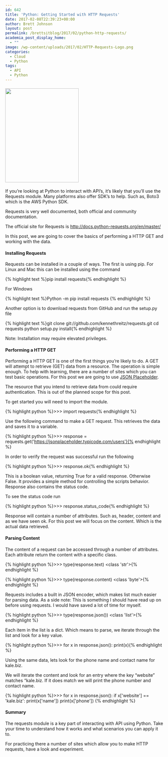 ```yaml
---
id: 642
title: 'Python: Getting Started with HTTP Requests'
date: 2017-02-08T22:39:23+00:00
author: Brett Johnson
layout: post
permalink: /brettsitblog/2017/02/python-http-requests/
academia_post_display_home:
  - ""
image: /wp-content/uploads/2017/02/HTTP-Requests-Logo.png
categories:
  - Cloud
  - Python
tags:
  - API
  - Python
---
```

#### [<img class="alignnone size-medium wp-image-651" src="https://sdbrett.com/assets/images/2017/02/HTTP-Requests-Logo-234x300.png" alt="" width="234" height="300" srcset="https://sdbrett.com/assets/images2017/02/HTTP-Requests-Logo-234x300.png 234w, https://sdbrett.com/assets/images2017/02/HTTP-Requests-Logo-768x985.png 768w, https://sdbrett.com/assets/images2017/02/HTTP-Requests-Logo-799x1024.png 799w, https://sdbrett.com/assets/images2017/02/HTTP-Requests-Logo-260x333.png 260w, https://sdbrett.com/assets/images2017/02/HTTP-Requests-Logo.png 1020w" sizes="(max-width: 234px) 100vw, 234px" />](https://sdbrett.com/assets/images/2017/02/HTTP-Requests-Logo.png)

If you&#8217;re looking at Python to interact with API&#8217;s, it&#8217;s likely that you&#8217;ll use the Requests module. Many platforms also offer SDK&#8217;s to help. Such as, Boto3 which is the AWS Python SDK.

Requests is very well documented, both official and community documentation.

The official site for Requests is <http://docs.python-requests.org/en/master/>

In this post, we are going to cover the basics of performing a HTTP GET and working with the data.

#### Installing Requests

Requests can be installed in a couple of ways. The first is using pip. For Linux and Mac this can be installed using the command

{% highlight text %}pip install requests{% endhighlight %}

For Windows

{% highlight text %}Python -m pip install requests
{% endhighlight %}

Another option is to download requests from GitHub and run the setup.py file

{% highlight text %}git clone git://github.com/kennethreitz/requests.git
cd requests
python setup.py install{% endhighlight %}

Note: Installation may require elevated privileges.

#### Performing a HTTP GET

Performing a HTTP GET is one of the first things you&#8217;re likely to do. A GET will attempt to retrieve (GET) data from a resource. The operation is simple enough. To help with learning, there are a number of sites which you can test basic operations. For this post we are going to use [JSON Placeholder](https://jsonplaceholder.typicode.com/).

The resource that you intend to retrieve data from could require authentication. This is out of the planned scope for this post.

To get started you will need to import the module.

{% highlight python %}&gt;&gt;&gt; import requests{% endhighlight %}

Use the following command to make a GET request. This retrieves the data and saves it to a variable.

{% highlight python %}&gt;&gt;&gt; response = requests.get('https://jsonplaceholder.typicode.com/users'){% endhighlight %}

In order to verify the request was successful run the following

{% highlight python %}&gt;&gt;&gt; response.ok{% endhighlight %}

This is a boolean value, returning True for a valid response. Otherwise False. It provides a simple method for controlling the scripts behavior. Response also contains the status code.

To see the status code run

{% highlight python %}&gt;&gt;&gt; response.status_code{% endhighlight %}

Response will contain a number of attributes. Such as, header, content and as we have seen ok. For this post we will focus on the content. Which is the actual data retrieved.

#### Parsing Content

The content of a request can be accessed through a number of attributes. Each attribute return the content with a specific class.

{% highlight python %}&gt;&gt;&gt; type(response.text)
    &lt;class 'str'&gt;{% endhighlight %}

{% highlight python %}&gt;&gt;&gt; type(response.content)
    &lt;class 'byte'&gt;{% endhighlight %}

Requests includes a built in JSON encoder, which makes list much easier for parsing data. As a side note: This is something I should have read up on before using requests. I would have saved a lot of time for myself.

{% highlight python %}&gt;&gt;&gt; type(response.json())
    &lt;class 'list'&gt;{% endhighlight %}

Each item in the list is a dict. Which means to parse, we iterate through the list and look for a key value.

{% highlight python %}&gt;&gt;&gt; for x in response.json():
        print(x){% endhighlight %}

Using the same data, lets look for the phone name and contact name for kale.biz.

We will iterate the content and look for an entry where the key &#8220;website&#8221; matches &#8220;kale.biz. If it does match we will print the phone number and contact name.

{% highlight python %}&gt;&gt;&gt; for x in response.json():
    if x['website'] == 'kale.biz':
        print(x['name'])
        print(x['phone'])
{% endhighlight %}

#### Summary

The requests module is a key part of interacting with API using Python. Take your time to understand how it works and what scenarios you can apply it to.

For practicing there a number of sites which allow you to make HTTP requests, have a look and experiment.